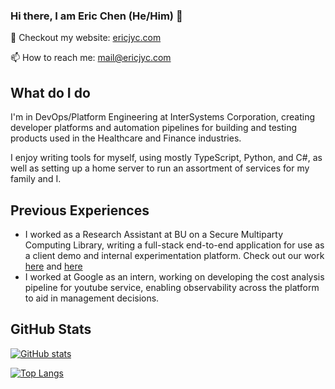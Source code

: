 ### Hi there, I am Eric Chen (He/Him) 👋

🤔 Checkout my website: [ericjyc.com](https://ericjyc.com)

📫 How to reach me: mail@ericjyc.com

## What do I do
I'm in DevOps/Platform Engineering at InterSystems Corporation, creating developer platforms and automation pipelines for building and testing products used in the Healthcare and Finance industries.

I enjoy writing tools for myself, using mostly TypeScript, Python, and C#, as well as setting up a home server to run an assortment of services for my family and I.

## Previous Experiences
* I worked as a Research Assistant at BU on a Secure Multiparty Computing Library, writing a full-stack end-to-end application for use as a client demo and internal experimentation platform. Check out our work [here](https://sites.bu.edu/casp/) and [here](https://www.bu.edu/hic/research/focused-research-programs/continuous-analysis-of-mobile-health-data-among-medically-vulnerable-populations/fall-focused-research-program-workshop-secure-analytics-on-mobile-health-data-streams/)
* I worked at Google as an intern, working on developing the cost analysis pipeline for youtube service, enabling observability across the platform to aid in management decisions.


## GitHub Stats

[![GitHub stats](https://github-readme-stats.vercel.app/api?username=ericchen1248&show_icons=true&theme=radical)](https://github.com/anuraghazra/github-readme-stats)

[![Top Langs](https://github-readme-stats.vercel.app/api/top-langs/?username=ericchen1248&show_icons=true&theme=radical)](https://github.com/anuraghazra/github-readme-stats)
<!--
**EricChen1248/EricChen1248** is a ✨ _special_ ✨ repository because its `README.md` (this file) appears on your GitHub profile.

Here are some ideas to get you started:

- 🔭 I’m currently working on ...
- 🌱 I’m currently learning ...
- 👯 I’m looking to collaborate on ...
- 🤔 I’m looking for help with ...
- 💬 Ask me about ...
- 📫 How to reach me: ...
- 😄 Pronouns: ...
- ⚡ Fun fact: ...
-->
